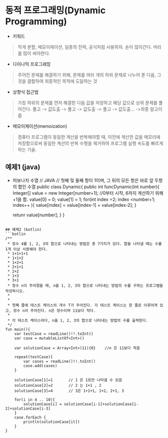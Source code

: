 # 동적 프로그래밍(Dynamic Programming)

- 키워드
> 작게 분할, 메모이제이션, 일종의 전략, 공식처럼 사용하자. 손이 많이간다. 머리를 많이 써야한다.

- 다이나믹 프로그래밍
> 주어진 문제를 해결하기 위해, 문제를 여러 개의 하위 문제로 나누어 푼 다음,
> 그것을 결합하여 최종적인 목적에 도달하는 것

- 상향식 접근법
> 가장 하위의 문제를 먼저 해결한 다음 값을 저장하고 해당 값으로 상위 문제를 풀어간다.
> 풀고 -> 값도출 -> 풀고 -> 값도출 -> 풀고 -> 값도출... ->최종 알고리즘

- 메모이제이션(memoization)
> 컴퓨터 프로그램이 동일한 계산을 반복해야할 때, 이전에 계산한 값을 메모리에 저장함으로써
> 동일한 계산의 반복 수행을 제거하여 프로그램 실행 속도를 빠르게 하는 기술.


## 예제1 (java)
- 피보나치 수열
// JAVA
// 첫째 및 둘째 항이 1이며, 그 뒤의 모든 항은 바로 앞 두항의 합인 수열
public class Dynamic{
  public int funcDynamic(int number){
    Integer[] value = new Integer[number+1]; //0부터 시작, 6까지 계산하기 위해 +1을 함.
    value[0] = 0;
    value[1] = 1;
    for(int index =2; index <number+1; index++ ){
      value[index] = value[index-1] + value[index-2];
    }
    
    retunr value[number];
  }
}
```

## 예제2 (kotlin)
```kotlin
/**
 * 정수 4를 1, 2, 3의 합으로 나타내는 방법은 총 7가지가 있다. 합을 나타낼 때는 수를 1개 이상 사용해야 한다.
 * 1+1+1+1
 * 1+1+2
 * 1+2+1
 * 2+1+1
 * 2+2
 * 1+3
 * 3+1
 * 정수 n이 주어졌을 때, n을 1, 2, 3의 합으로 나타내는 방법의 수를 구하는 프로그램을 작성하시오.
 *
 *
 * 첫째 줄에 테스트 케이스의 개수 T가 주어진다. 각 테스트 케이스는 한 줄로 이루어져 있고, 정수 n이 주어진다. n은 양수이며 11보다 작다.
 *
 * 각 테스트 케이스마다, n을 1, 2, 3의 합으로 나타내는 방법의 수를 출력한다.
 */
fun main(){
    var testCase = readLine()!!.toInt()
    var case = mutableListOf<Int>()

    var solutionCase = Array<Int>(11){0}    //n 은 11보다 작음

    repeat(testCase){
        var cases = readLine()!!.toInt()
        case.add(cases)
    }

    solutionCase[1]=1       // 1 은 1로만 나타낼 수 있음
    solutionCase[2]=2       // 2 는 1+1 , 2
    solutionCase[3]=4       // 3은 1+1+1, 1+2, 2+1, 3

    for(i in 4 .. 10){
        solutionCase[i] = solutionCase[i-1]+solutionCase[i-2]+solutionCase[i-3]
    }
    case.forEach {
        println(solutionCase[it])
    }
}
```
